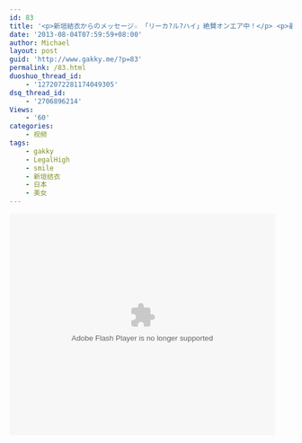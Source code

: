 ```yaml
---
id: 83
title: '<p>新垣結衣からのメッセージ☆ 「リーカ?ル?ハイ」絶賛オンエア中！</p> <p>最近<span>緯來日本台在播Legal High，台湾的衣迷好幸福~</span></p> <p><span>同时期待今年Legal High的续篇~</span></p> <p><span>source：<a href="http://www.plurk.com/AragakiYui_Staff" target="_blank">http://www.plurk.com/AragakiYui_Staff</a></span></p>'
date: '2013-08-04T07:59:59+08:00'
author: Michael
layout: post
guid: 'http://www.gakky.me/?p=83'
permalink: /83.html
duoshuo_thread_id:
    - '1272072281174049305'
dsq_thread_id:
    - '2706896214'
Views:
    - '60'
categories:
    - 视频
tags:
    - gakky
    - LegalHigh
    - smile
    - 新垣结衣
    - 日本
    - 美女
---
```


<object height="394" width="473"><param name="allowscriptaccess" value="sameDomain"></param><param name="wmode" value="transparent"></param><param name="movie" value="http://www.tudou.com/v/173807631/v.swf"></param><param name="allowfullscreen" value="true"></param><embed allowfullscreen="true" allowscriptaccess="sameDomain" height="394" src="http://www.tudou.com/v/173807631/v.swf" type="application/x-shockwave-flash" width="473" wmode="transparent"></embed></object>